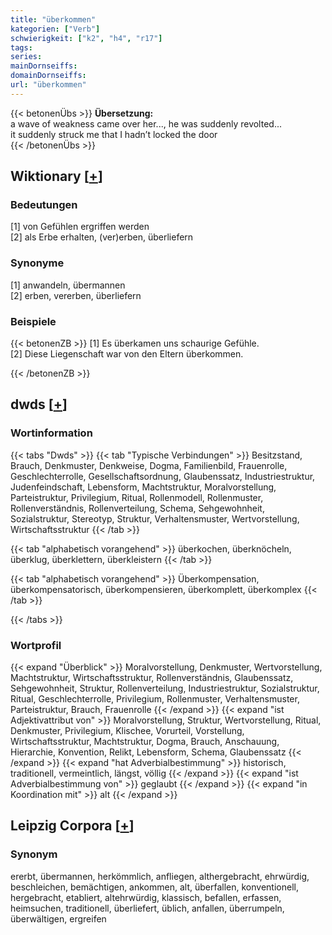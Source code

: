 ```yaml
---
title: "überkommen"
kategorien: ["Verb"]
schwierigkeit: ["k2", "h4", "r17"]
tags:
series:
mainDornseiffs:
domainDornseiffs:
url: "überkommen"
---
```


{{< betonenÜbs >}}
**Übersetzung:**  
a wave of weakness came over her..., he was suddenly revolted...  
it suddenly struck me that I hadn’t locked the door  
{{< /betonenÜbs >}}

## Wiktionary [[+](https://de.wiktionary.org/wiki/überkommen)]

### Bedeutungen
[1] von Gefühlen ergriffen werden  
[2] als Erbe erhalten, (ver)erben, überliefern  

### Synonyme
[1] anwandeln, übermannen  
[2] erben, vererben, überliefern  

### Beispiele
{{< betonenZB >}}
[1] Es überkamen uns schaurige Gefühle.  
[2] Diese Liegenschaft war von den Eltern überkommen.  

{{< /betonenZB >}}


## dwds [[+](https://www.dwds.de/wb/überkommen)]

### Wortinformation
{{< tabs "Dwds" >}}
{{< tab "Typische Verbindungen" >}}
Besitzstand, Brauch, Denkmuster, Denkweise, Dogma, Familienbild, Frauenrolle, Geschlechterrolle, Gesellschaftsordnung, Glaubenssatz, Industriestruktur, Judenfeindschaft, Lebensform, Machtstruktur, Moralvorstellung, Parteistruktur, Privilegium, Ritual, Rollenmodell, Rollenmuster, Rollenverständnis, Rollenverteilung, Schema, Sehgewohnheit, Sozialstruktur, Stereotyp, Struktur, Verhaltensmuster, Wertvorstellung, Wirtschaftsstruktur
{{< /tab >}}

{{< tab "alphabetisch vorangehend" >}}
überkochen, überknöcheln, überklug, überklettern, überkleistern
{{< /tab >}}

{{< tab "alphabetisch vorangehend" >}}
Überkompensation, überkompensatorisch, überkompensieren, überkomplett, überkomplex
{{< /tab >}}

{{< /tabs >}}

### Wortprofil
{{< expand "Überblick" >}} Moralvorstellung, Denkmuster, Wertvorstellung, Machtstruktur, Wirtschaftsstruktur, Rollenverständnis, Glaubenssatz, Sehgewohnheit, Struktur, Rollenverteilung, Industriestruktur, Sozialstruktur, Ritual, Geschlechterrolle, Privilegium, Rollenmuster, Verhaltensmuster, Parteistruktur, Brauch, Frauenrolle {{< /expand >}}
{{< expand "ist Adjektivattribut von" >}} Moralvorstellung, Struktur, Wertvorstellung, Ritual, Denkmuster, Privilegium, Klischee, Vorurteil, Vorstellung, Wirtschaftsstruktur, Machtstruktur, Dogma, Brauch, Anschauung, Hierarchie, Konvention, Relikt, Lebensform, Schema, Glaubenssatz {{< /expand >}}
{{< expand "hat Adverbialbestimmung" >}} historisch, traditionell, vermeintlich, längst, völlig {{< /expand >}}
{{< expand "ist Adverbialbestimmung von" >}} geglaubt {{< /expand >}}
{{< expand "in Koordination mit" >}} alt {{< /expand >}}

## Leipzig Corpora [[+](https://corpora.uni-leipzig.de/en/res?word=überkommen&corpusId=deu_newscrawl-public_2018)]


### Synonym
ererbt, übermannen, herkömmlich, anfliegen, althergebracht, ehrwürdig, beschleichen, bemächtigen, ankommen, alt, überfallen, konventionell, hergebracht, etabliert, altehrwürdig, klassisch, befallen, erfassen, heimsuchen, traditionell, überliefert, üblich, anfallen, überrumpeln, überwältigen, ergreifen

